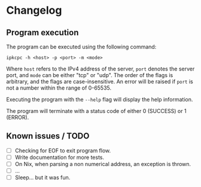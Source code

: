 # Changelog

## Program execution

The program can be executed using the following command:

`ipkcpc -h <host> -p <port> -m <mode>`

Where `host` refers to the IPv4 address of the server, `port` denotes the server port, and `mode` can be either "tcp" or "udp". The order of the flags is arbitrary, and the flags are case-insensitive. An error will be raised if `port` is not a number within the range of 0-65535.

Executing the program with the `--help` flag will display the help information.

The program will terminate with a status code of either 0 (SUCCESS) or 1 (ERROR).

## Known issues / TODO

- [ ] Checking for EOF to exit program flow.
- [ ] Write documentation for more tests.
- [ ] On Nix, when parsing a non numerical address, an exception is thrown.
- [ ] ...
- [ ] Sleep... but it was fun.
